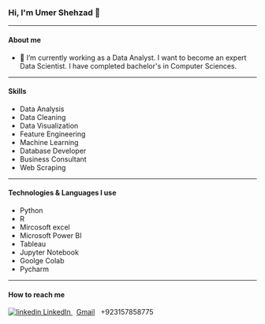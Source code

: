 ### Hi, I'm Umer Shehzad 👋
<hr>

#### About me
- 🌱 I’m currently working as a Data Analyst. I want to become an expert Data Scientist. I have completed bachelor's in Computer Sciences.
<hr>

#### Skills
- Data Analysis
- Data Cleaning
- Data Visualization
- Feature Engineering
- Machine Learning
- Database Developer
- Business Consultant
- Web Scraping
<hr>

#### Technologies & Languages I use
- Python
- R
- Mircosoft excel
- Microsoft Power BI
- Tableau
- Jupyter Notebook
- Goolge Colab
- Pycharm
<hr>

#### How to reach me
<p>
  <a href="https://www.linkedin.com/in/umer-shehzad" rel="nofollow noreferrer">
    <img src="https://i.stack.imgur.com/gVE0j.png" alt="linkedin"> LinkedIn
  </a> &nbsp; 
  <a href="mailto:umerarshad369@gmail.com">
    Gmail</a> &nbsp;
  +923157858775
</p>

